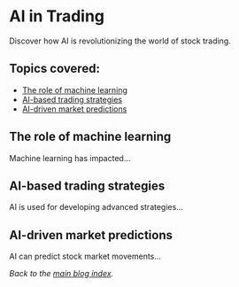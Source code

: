 # AI in Trading

Discover how AI is revolutionizing the world of stock trading.

## Topics covered:
- [The role of machine learning](#the-role-of-machine-learning)
- [AI-based trading strategies](#ai-based-trading-strategies)
- [AI-driven market predictions](#ai-driven-market-predictions)

## The role of machine learning
Machine learning has impacted...

## AI-based trading strategies
AI is used for developing advanced strategies...

## AI-driven market predictions
AI can predict stock market movements...

_Back to the [main blog index](./index.md)._
